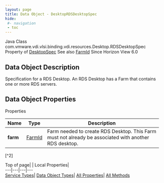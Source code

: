 ```yaml
---
layout: page
title: Data Object - DesktopRDSDesktopSpec
hide:
 #- navigation
 - toc
---
```






Java Class
    com.vmware.vdi.vlsi.binding.vdi.resources.Desktop.RDSDesktopSpec
Property of
     [DesktopSpec](vdi.resources.Desktop.DesktopSpec.md#field_detail)
See also
     [FarmId](vdi.entity.FarmId.md)
Since 
    Horizon View 6.0

## Data Object Description 

Specification for a RDS Desktop. An RDS Desktop has a Farm that contains one or more RDS servers. 

## Data Object Properties

Properties

Name |  Type |  Description   
---|---|---  
**farm**| [FarmId](vdi.entity.FarmId.md)|  Farm needed to create RDS Desktop. This Farm must not already be associated with another RDS desktop.   


[^2]

  
  
  
Top of page| | Local Properties|   
---|---|---|---  
[Service Types](index-mo_types.md)| [Data Object Types](index-do_types.md)| [All Properties](index-properties.md)| [All Methods](index-methods.md)  
  
  

